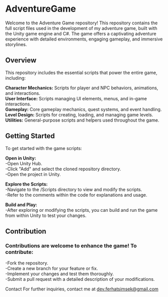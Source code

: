 # AdventureGame

Welcome to the Adventure Game repository! This repository contains the full script files used in the development of my adventure game, built with the Unity game engine and C#. The game offers a captivating adventure experience with detailed environments, engaging gameplay, and immersive storylines.

## Overview
This repository includes the essential scripts that power the entire game, including:

**Character Mechanics:** Scripts for player and NPC behaviors, animations, and interactions. <br/>
**User Interface:** Scripts managing UI elements, menus, and in-game interactions. <br/>
**Gameplay:** Core gameplay mechanics, quest systems, and event handling. <br/>
**Level Design:** Scripts for creating, loading, and managing game levels. <br/>
**Utilities:** General-purpose scripts and helpers used throughout the game. <br/>

## Getting Started <br/>
To get started with the game scripts:

**Open in Unity:** <br/>
-Open Unity Hub. <br/>
-Click "Add" and select the cloned repository directory. <br/>
-Open the project in Unity. <br/>

**Explore the Scripts:** <br/>
-Navigate to the /Scripts directory to view and modify the scripts. <br/>
-Refer to the comments within the code for explanations and usage. <br/>

**Build and Play:** <br/>
-After exploring or modifying the scripts, you can build and run the game from within Unity to test your changes.

## Contribution <br/>
### Contributions are welcome to enhance the game! To contribute: <br/>

-Fork the repository. <br/>
-Create a new branch for your feature or fix. <br/>
-Implement your changes and test them thoroughly. <br/>
-Submit a pull request with a detailed description of your modifications. <br/>

Contact
For further inquiries, contact me at dev.ferhatsimsek@gmail.com

